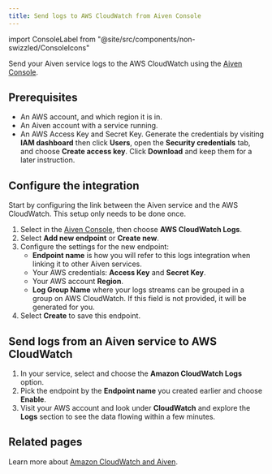 ```yaml
---
title: Send logs to AWS CloudWatch from Aiven Console
---
```


import ConsoleLabel from "@site/src/components/non-swizzled/ConsoleIcons"

Send your Aiven service logs to the AWS CloudWatch using the [Aiven Console](https://console.aiven.io).

## Prerequisites

-   An AWS account, and which region it is in.
-   An Aiven account with a service running.
-   An AWS Access Key and Secret Key. Generate the credentials by
    visiting **IAM dashboard** then click **Users**, open the
    **Security credentials** tab, and choose **Create access key**.
    Click **Download** and keep them for a later instruction.

## Configure the integration

Start by configuring the link between the Aiven service and the AWS
CloudWatch. This setup only needs to be done once.

1.  Select <ConsoleLabel name="integration endpoints"/>  in
    the [Aiven Console](https://console.aiven.io/), then choose **AWS CloudWatch Logs**.
1.  Select **Add new endpoint** or **Create new**.
1.  Configure the settings for the new endpoint:
    -   **Endpoint name** is how you will refer to this logs integration
        when linking it to other Aiven services.
    -   Your AWS credentials: **Access Key** and **Secret Key**.
    -   Your AWS account **Region**.
    -   **Log Group Name** where your logs streams can be grouped in a
        group on AWS CloudWatch. If this field is not provided, it will
        be generated for you.
1.  Select **Create** to save this endpoint.

## Send logs from an Aiven service to AWS CloudWatch

1.  In your service, select <ConsoleLabel name="integrations"/>
    and choose the **Amazon CloudWatch Logs** option.
1.  Pick the endpoint by the **Endpoint name** you created earlier and choose **Enable**.
1.  Visit your AWS account and look under **CloudWatch** and explore the
    **Logs** section to see the data flowing within a few minutes.

## Related pages

Learn more about [Amazon CloudWatch and Aiven](/docs/integrations/cloudwatch).
